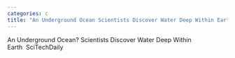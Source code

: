 ```yaml
---
categories: c
title: "An Underground Ocean Scientists Discover Water Deep Within Earth  SciTechDaily"
---
```

An Underground Ocean? Scientists Discover Water Deep Within Earth&nbsp;&nbsp;SciTechDaily